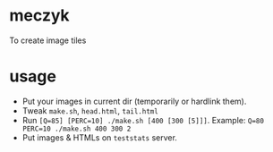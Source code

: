 # meczyk
To create image tiles

# usage
- Put your images in current dir (temporarily or hardlink them).
- Tweak `make.sh`, `head.html`, `tail.html`
- Run `[Q=85] [PERC=10] ./make.sh [400 [300 [5]]]`. Example: `Q=80 PERC=10 ./make.sh 400 300 2`
- Put images & HTMLs on `teststats` server.

